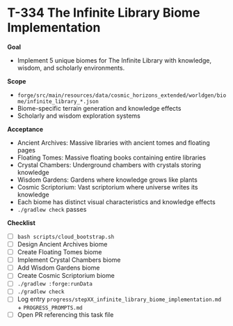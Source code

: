 # T-334 The Infinite Library Biome Implementation

**Goal**

- Implement 5 unique biomes for The Infinite Library with knowledge, wisdom, and scholarly environments.

**Scope**

- `forge/src/main/resources/data/cosmic_horizons_extended/worldgen/biome/infinite_library_*.json`
- Biome-specific terrain generation and knowledge effects
- Scholarly and wisdom exploration systems

**Acceptance**

- Ancient Archives: Massive libraries with ancient tomes and floating pages
- Floating Tomes: Massive floating books containing entire libraries
- Crystal Chambers: Underground chambers with crystals storing knowledge
- Wisdom Gardens: Gardens where knowledge grows like plants
- Cosmic Scriptorium: Vast scriptorium where universe writes its knowledge
- Each biome has distinct visual characteristics and knowledge effects
- `./gradlew check` passes

**Checklist**

- [ ] `bash scripts/cloud_bootstrap.sh`
- [ ] Design Ancient Archives biome
- [ ] Create Floating Tomes biome
- [ ] Implement Crystal Chambers biome
- [ ] Add Wisdom Gardens biome
- [ ] Create Cosmic Scriptorium biome
- [ ] `./gradlew :forge:runData`
- [ ] `./gradlew check`
- [ ] Log entry `progress/stepXX_infinite_library_biome_implementation.md` + `PROGRESS_PROMPTS.md`
- [ ] Open PR referencing this task file
